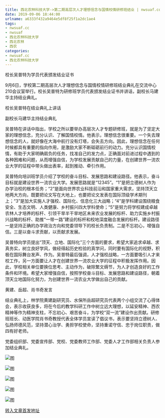 ```yaml
---
title: 西北农林科技大学->第二期高层次人才理想信念与国情校情研修班结业 | nwsuaf.cc
date: 2019-09-06 18:44:00
urlname: a6333f432a9464e5df8f25f1a2dc1ae4
tags: 
- nwsuaf.cc
- nwsuaf
- 西北农林科技大学
- 西北农林
- 西农
categories:
- nwsuaf.cc
- 西北农林科技大学
---
```



校长吴普特为学员代表颁发结业证书

9月6日，学校第二期高层次人才理想信念与国情校情研修班结业典礼在交流中心210会议室举行。校长吴普特为研修班学员代表颁发结业证书并讲话，副校长马建华主持结业典礼。

校长吴普特在结业典礼上讲话

副校长马建华主持结业典礼

吴普特在讲话中指出，学校之所以要举办高层次人才专题研修班，就是为了坚定大家的理想信念，充分认识、了解国情校情。他表示，理想信念很重要。一个失去理想信念的人，就好像在大海中航行没有灯塔，会失去方向。因此，理想信念在任何时候都具有重要的指向作用，是激励大家不断砥砺前行的动力。充分认识国情校情，有助于大家明确肩负的任务，找准自己的发力点，正确面对前进过程中遇到的各种困难和问题，从而增强自信，为学校发展贡献自己的力量，在创建世界一流农业大学的征程中带头做出表率，起到推动、牵引作用。

吴普特向培训班学员介绍了学校的奋斗目标、发展思路和建设路径。他表示，奋斗目标就是建设世界一流农业大学。发展思路就是“12345”。“1”是把立德树人作为办学治校的根本任务；“2”是面向世界农业科技前沿和国家重大需求，坚持顶天立地两大方向，既要把论文写在大地上，也要把论文发表在国际顶级学术期刊上；“3”是加大实施人才强校、国际化、信息化三大战略；“4”是学科建设围绕粮食安全、生态文明、人类健康、乡村振兴四大学科使命；“5”是努力将学校建成卓越农林人才培养的标杆、引领干旱半干旱地区未来农业发展的标杆、助力实施乡村振兴战略的标杆、助推“一带一路”建设的标杆和校地深度融合发展的标杆。建设路径一是坚持正确的办学政治方向和党委领导下的校长负责制。二是不忘初心，增强自信。三是以奋斗求贡献，以贡献求发展。

吴普特向学员提出“顶天、立地、国际化”三个方面的要求，希望大家追求卓越、求真务实，树立良好学风，做经得起历史检验的真学问，同时要有国际化的视野，积极在国际舞台发声、作为。吴普特最后强调，人才强校战略，一方面要吸引人才来校工作，另一方面要让人才在创建世界一流农业大学的征程中积极发挥作用。因此，学校相关单位要换位思考、主动作为，破除繁文缛节，为人才创造良好的工作条件和环境。希望大家增强自信，按照学校奋斗目标、发展思路和建设路径，朝着顶天立地国际化努力，为创建世界一流农业大学做出自己的贡献。

黄建、岳超、肖书奇发言

结业典礼上，林学院黄建副研究员、水保所岳超研究员代表两个小组交流了心得体会，表示收获良多，将在今后的教学科研工作中树立远大理想，以延安精神、西农精神等作为精神支柱，不忘初心、艰苦奋斗，为学校“双一流”建设作出贡献。研修班班长、动医学院肖书奇教授代表全体学员宣读了倡议书，表示要坚持立德树人、弘扬师德风范，坚持潜心治学、勇担学校使命，坚持重诺守信、忠于岗位职责，做四有好老师。

党委组织部、党委宣传部、党校、党委教师工作部、党委人才工作部相关负责人参加结业典礼。



![图](https://news.nwsuaf.edu.cn/images/content/2019-09/20190906154932050812.jpg)

![图](https://news.nwsuaf.edu.cn/images/content/2019-09/20190906154909974792.jpg)

![图](https://news.nwsuaf.edu.cn/images/content/2019-09/20190906154846458685.jpg)

![图](https://news.nwsuaf.edu.cn/images/content/2019-09/20190906154825102533.jpg)

![图](https://news.nwsuaf.edu.cn/images/content/2019-09/20190906154713184444.jpg)

[转入文章首发地址](https://news.nwsuaf.edu.cn/xnxw/91612.htm)